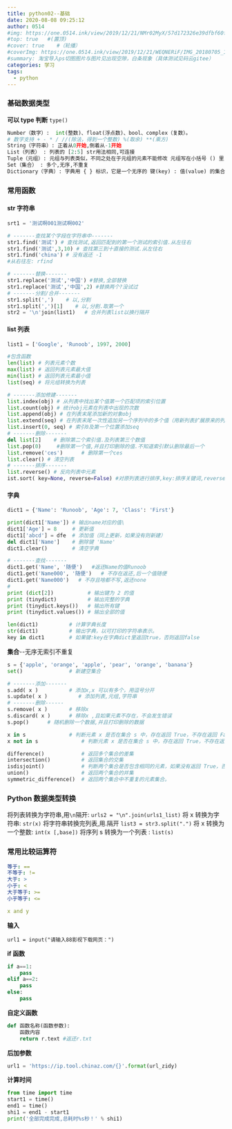 ```yaml
---
title: python02--基础
date: 2020-08-08 09:25:12
author: 0514
#img: https://one.0514.ink/view/2019/12/21/NMr02MyX/57d172326e39dfbf60fcdb795a08e758.jpg
#top: true   #(置顶)
#cover: true    #（轮播）
#coverImg: https://one.0514.ink/view/2019/12/21/WEQNERiF/IMG_20180705_173106.jpg
#summary: 淘宝导入ps切图图片与图片见出现空隙，白条现象（具体测试见码云gitee）
categories: 学习
tags:
  - python
---
```


### 基础数据类型

**可以 type 判断** `type()`

``` python
Number（数字）:  int(整数)、float(浮点数)、bool、complex（复数）。
# 数字支持 + - * / //(除法，得到一个整数) %(取余) **(乘方)
String（字符串）: 正着从0开始,倒着从-1开始
List（列表） : 列表的 [2:5] str用法相同,可连接
Tuple（元组）: 元组与列表类似，不同之处在于元组的元素不能修改 元组写在小括号 () 里，元素之间用逗号隔开。
Set（集合） : 多个,无序,不重复
Dictionary（字典）: 字典用 { } 标识，它是一个无序的 键(key) : 值(value) 的集合。
```

### 常用函数

#### str 字符串

``` python
srt1 = '测试啊001测试啊002'

# -------查找某个字段在字符串中-------
str1.find('测试') # 查找测试,返回匹配到的第一个测试的索引值.从左往右
str1.find('测试',3,10) # 查找第三到十直接的测试.从左往右
str1.find('china') # 没有返还 -1
#从右往左: rfind

# -------替换-------
str1.replace('测试','中国') #替换,全部替换
str1.replace('测试','中国',2) #替换两个?没试过
# -------分割/合并-------
str1.split(',')    # 以,分割
str1.split(',')[1]    # 以,分割.取第一个
str2 = '\n'join(list1)   # 合并列表list以换行隔开
```

#### list 列表

``` python
list1 = ['Google', 'Runoob', 1997, 2000]

#包含函数
len(list) # 列表元素个数
max(list) # 返回列表元素最大值
min(list) # 返回列表元素最小值
list(seq) # 将元组转换为列表

# -------添加修建-------
list.index(obj) # 从列表中找出某个值第一个匹配项的索引位置
list.count(obj) # 统计obj元素在列表中出现的次数
list.append(obj) # 在列表末尾添加新的对象obj
list.extend(seq) # 在列表末尾一次性追加另一个序列中的多个值（用新列表扩展原来的列表）
list.insert(0, seq) # 索引0及第一个位置添加seq
# -------删除-------
del list[2]    # 删除第二个索引值.及列表第三个数值
list.pop(0)     #删除第一个值,并且打印删除的值.不知道索引默认删除最后一个
list.remove('ces')      # 删除第一个ces
list.clear() # 清空列表
# -------排序-------
list.reverse() # 反向列表中元素
ist.sort( key=None, reverse=False) #对原列表进行排序,key:排序关键词,reverse是否倒序
```

#### 字典

``` python
dict1 = {'Name': 'Runoob', 'Age': 7, 'Class': 'First'}

print(dict1['Name']) # 输出name对应的值\
dict1['Age'] = 8     # 更新值
dict1['abcd'] = dfe  # 添加值（同上更新，如果没有则新建）
del dict1['Name']    # 删除键 'Name'
dict1.clear()        # 清空字典

# -------查找-------
dict1.get('Name', '随便')   #返还Name的值Runoob
dict1.get('Name000', '随便')   # 不存在返还,后一个值随便
dict1.get('Name000')   # 不存且啥都不写,返还none
#
print (dict[2])           # 输出键为 2 的值
print (tinydict)          # 输出完整的字典
print (tinydict.keys())   # 输出所有键
print (tinydict.values()) # 输出全部的值

len(dict1)          # 计算字典长度
str(dict1)          # 输出字典，以可打印的字符串表示。
key in dict1        # 如果键:key在字典dict里返回true，否则返回false
```

**集合**--无序无索引不重复

``` python
s = {'apple', 'orange', 'apple', 'pear', 'orange', 'banana'}
set()               # 新建空集合

# -------添加-------
s.add( x )          # 添加x,x 可以有多个，用逗号分开
s.update( x )          # 添加列表,元组,字符串
# -------删除------
s.remove( x )       # 移除x
s.discard( x )      # 移除x ,且如果元素不存在，不会发生错误
s.pop()      # 随机删除一个数据,并且打印删除的数据

x in s              # 判断元素 x 是否在集合 s 中，存在返回 True，不存在返回 False。
x not in s              # 判断元素 x 是否在集合 s 中，存在返回 True，不存在返回 False。

difference()	        # 返回多个集合的差集
intersection()      	# 返回集合的交集
isdisjoint()        	# 判断两个集合是否包含相同的元素，如果没有返回 True，否则返回 False。
union()             	# 返回两个集合的并集
symmetric_difference()	# 返回两个集合中不重复的元素集合。
```

### Python 数据类型转换

将列表转换为字符串,用`\n`隔开: `urls2 = "\n".join(urls1_list)`
将 x 转换为字符串: `str(x)`
将字符串转换完列表,用.隔开 `list3 = str3.split(".")`
将 x 转换为一个整数: `int(x [,base])`
将序列 s 转换为一个列表 : `list(s)`

### 常用比较运算符

``` yaml
等于: ==
不等于: !=
大于: >
小于: <
大于等于: >=
小于等于: <=

x and y

```

**输入**

`url1 = input("请输入88影视下载网页：")`

**if 函数**

``` python
if a==1:
    pass
elif a==2:
    pass
else:
    pass
```

**自定义函数**

``` python
def 函数名称(函数参数):
    函数内容
    return r.text #返还r.txt
```

**后加参数**

``` python
url1 = 'https://ip.tool.chinaz.com/{}'.format(url_zidy)
```

**计算时间**

``` python
from time import time
start1 = time()
end1 = time()
shi1 = end1 - start1
print('全部完成完成,总耗时%s秒！' % shi1)

```

